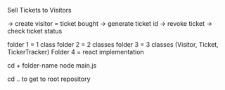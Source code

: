 Sell Tickets to Visitors

-> create visitor = ticket bought
-> generate ticket id
-> revoke ticket
-> check ticket status

folder 1 = 1 class
folder 2 = 2 classes
folder 3 = 3 classes (Visitor, Ticket, TickerTracker)
Folder 4 = react implementation

cd + folder-name
node main.js

cd .. to get to root repository
